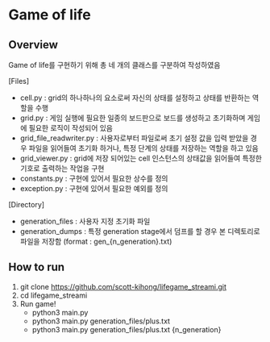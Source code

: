 Game of life 
======

## Overview

Game of life를 구현하기 위해 총 네 개의 클래스를 구분하여 작성하였음

[Files]
- cell.py : grid의 하나하나의 요소로써 자신의 상태를 설정하고 상태를 반환하는 역할을 수행
- grid.py : 게임 실행에 필요한 일종의 보드판으로 보드를 생성하고 초기화하며 게임에 필요한 로직이 작성되어 있음
- grid_file_readwriter.py : 사용자로부터 파일로써 초기 설정 값을 입력 받았을 경우 파일을 읽어들여 초기화 하거나, 특정 단계의 상태를 저장하는 역할을 하고 있음
- grid_viewer.py : grid에 저장 되어있는 cell 인스턴스의 상태값을 읽어들여 특정한 기호로 출력하는 작업을 구현
- constants.py : 구현에 있어서 필요한 상수를 정의
- exception.py : 구현에 있어서 필요한 예외를 정의

[Directory]
- generation_files : 사용자 지정 초기화 파일
- generation_dumps : 특정 generation stage에서 덤프를 할 경우 본 디렉토리로 파일을 저장함 (format : gen_{n_generation}.txt)

## How to run

1. git clone https://github.com/scott-kihong/lifegame_streami.git
2. cd lifegame_streami
3. Run game!
    - python3 main.py
    - python3 main.py generation_files/plus.txt
    - python3 main.py generation_files/plus.txt {n_generation}
